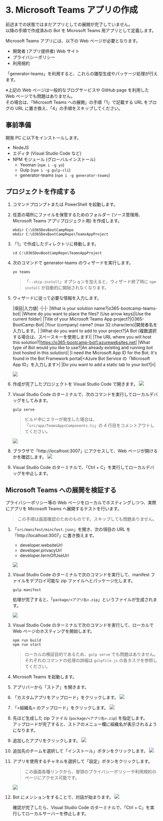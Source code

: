 # 3. Microsoft Teams アプリの作成
前述までの状態ではまだアプリとしての展開が完了していません。  
以降の手順で作成済みの Bot を Microsoft Teams 用アプリとして定義します。

Microsoft Teams アプリには、以下の Web ページが必要となります。  
- 開発者 (アプリ提供者) Web サイト
- プライバシーポリシー
- 利用規約

「generator-teams」を利用すると、これらの雛型生成やパッケージ処理が行えます。

※上記の Web ページは一般的なブログサービスや GitHub page を利用した Web ページでも問題はありません。  
その場合は、「Microsoft Teams への展開」の手順「1」で記載する URL をブログの URL に置き換え、「4」の手順をスキップしてください。

## 事前準備
開発 PC に以下をインストールします。

- NodeJS
- エディタ (Visual Studio Code など)
- NPM モジュール (グローバルインストール)
    - Yeoman (`npm i -g yo`)
    - Gulp (`npm i -g gulp-cli`)
    - generator-teams (`npm i -g generator-teams`)
    
## プロジェクトを作成する
1. コマンドプロンプトまたは PowerShell を起動します。
2. 任意の場所にファイルを保管するためのフォルダー (ソース管理用、Microsoft Teams アプリプロジェクト用) を作成します。  
    ```
    mkdir C:\O365DevBootCampRepo
    mkdir C:\O365DevBootCampRepo\TeamsAppProject
    ```
3. 「1」で作成したディレクトリに移動します。
    ```
    cd C:\O365DevBootCampRepo\TeamsAppProject
    ```

4. 次のコマンドで generator-teams のウィザードを実行します。
    ```
    yo teams
    ```
    
    >「`--skip-install`」オプションを加えると、ウィザード終了時に `npm install` が自動的に開始されなくなります。

5. ウィザードに従って必要な情報を入力します。

    |項目|入力値|
    -|-|-
    |What is your solution name?|o365-bootcamp-teams-bot|
    |Where do you want to place the files? (Use arrow keys)|Use the current folder|
    |Title of your Microsoft Teams App project?|O365-BootCamp-Bot|
    |Your (company) name? (max 32 characters)|開発者名を入力します。|
    |What do you want to add to your project?|A Bot (複数選択する場合は、スペースキーを使用します)|
    |The URL where you will host this solution?|https://o365-bootcamp-bot1.azurewebsites.net|
    |What type of Bot would you like to use?|An already existing and running bot (not hosted in this solution)|
    |I need the Microsoft App ID for the Bot. It's found in the Bot Framework portal|<Azure Bot Service の「Microsoft App ID」を入力します>|
    |Do you want to add a static tab to your bot?|n|

    ![](./assets/3-1.png)


6. 作成が完了したプロジェクトを Visual Studio Code で開きます。
    ![](./assets/3-2.png)

7. Visual Studio Code のターミナルで、次のコマンドを実行してローカルデバッグをしてみます。
    ```
    gulp serve
    ```

    >ビルド中にエラーが発生した場合は、「`src/app/TeamsAppsComponents.ts`」の 4 行目をコメントアウトしてください。

    ![](./assets/3-3.png)


8. ブラウザで「http://localhost:3007」にアクセスして、Web ページが開けるかを確認します。
    ![](./assets/3-4.png)

9. Visual Studio Code のターミナルで、「Ctrl + C」を実行してローカルデバッグを中止します。

## Microsoft Teams への展開を検証する
プライバシーポリシー等の Web ページをローカルでホスティングしつつ、実際にアプリを Microsoft Teams へ展開するテストを行います。
>この手順は画面確認のためのものです。スキップしても問題ありません。

1. 「`src/manifest/minifest.json`」を開き、次の項目の URL を「http://localhost:3007」に書き換えます。
    - developer.websiteUrl
    - developer.privacyUrl
    - developer.termOfUseUrl

    ![](./assets/3-5.png)

2. Visual Studio Code のターミナルで次のコマンドを実行して、manifest ファイルをデプロイ可能な zip ファイルへとパッケージ化します。

    ```
    gulp manifest
    ```

    処理が完了すると、「`package/<アプリ名>.zip`」というファイルが生成されます。

    ![](./assets/3-6.png)

3. Visual Studio Code のターミナルで次のコマンドを実行して、ローカルで Web ページのホスティングを開始します。

    ```
    npm run build
    npm run start
    ```

    > ローカルの検証目的であるため、`gulp serve` でも問題はありません。  
    それぞれのコマンドの処理の詳細は `gulpfile.js` の各タスクを参照してください。

4. Microsoft Teams を起動します。
5. アプリバーから「ストア」を開きます。
6. 「カスタムアプリをアップロード」をクリックします。
    ![](./assets/3-7.png)

7. 「<組織名> のアップロード」をクリックします。
    ![](./assets/3-8.png)

8. 先ほど生成した zip ファイル (`package/<アプリ名>.zip`) を指定します。  
アップロードが完了すると、ストアのメニュー欄に組織名が表示されるようになります。
9. 追加したアプリをクリックします。
    ![](./assets/3-9.png)

10. 追加先のチームを選択して「インストール」ボタンをクリックします。
    ![](./assets/3-10.png)

11. アプリを使用するチャネルを選択して「設定」ボタンをクリックします。
    
    >この画面各種リンクから、冒頭のプライバシーポリシーや利用規約のページにアクセス可能です。

    ![](./assets/3-11.png)

12. Bot にメンションをすることで、対話が始まります。
    ![](./assets/3-12.png)

    確認が完了したら、Visual Studio Code のターミナルで、「Ctrl + C」を実行してローカルサーバーを停止します。
